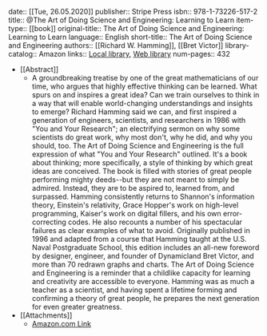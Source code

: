 date:: [[Tue, 26.05.2020]]
publisher:: Stripe Press
isbn:: 978-1-73226-517-2
title:: @The Art of Doing Science and Engineering: Learning to Learn
item-type:: [[book]]
original-title:: The Art of Doing Science and Engineering: Learning to Learn
language:: English
short-title:: The Art of Doing Science and Engineering
authors:: [[Richard W. Hamming]], [[Bret Victor]]
library-catalog:: Amazon
links:: [Local library](zotero://select/library/items/3JHJGZWN), [Web library](https://www.zotero.org/users/6520516/items/3JHJGZWN)
num-pages:: 432

- [[Abstract]]
	- A groundbreaking treatise by one of the great mathematicians of our time, who argues that highly effective thinking can be learned.  What spurs on and inspires a great idea? Can we train ourselves to think in a way that will enable world-changing understandings and insights to emerge?  Richard Hamming said we can, and first inspired a generation of engineers, scientists, and researchers in 1986 with "You and Your Research"; an electrifying sermon on why some scientists do great work, why most don't, why he did, and why you should, too. The Art of Doing Science and Engineering is the full expression of what "You and Your Research" outlined. It's a book about thinking; more specifically, a style of thinking by which great ideas are conceived.  The book is filled with stories of great people performing mighty deeds--but they are not meant to simply be admired. Instead, they are to be aspired to, learned from, and surpassed. Hamming consistently returns to Shannon's information theory, Einstein's relativity, Grace Hopper's work on high-level programming, Kaiser's work on digital fillers, and his own error-correcting codes. He also recounts a number of his spectacular failures as clear examples of what to avoid.  Originally published in 1996 and adapted from a course that Hamming taught at the U.S. Naval Postgraduate School, this edition includes an all-new foreword by designer, engineer, and founder of Dynamicland Bret Victor, and more than 70 redrawn graphs and charts.  The Art of Doing Science and Engineering is a reminder that a childlike capacity for learning and creativity are accessible to everyone. Hamming was as much a teacher as a scientist, and having spent a lifetime forming and confirming a theory of great people, he prepares the next generation for even greater greatness.
- [[Attachments]]
	- [Amazon.com Link](https://www.amazon.com/Art-Doing-Science-Engineering-Learning/dp/1732265178/ref=zg_bs_7976021011_6?_encoding=UTF8&psc=1&refRID=AK8RJX4W9859FF81R8C9)